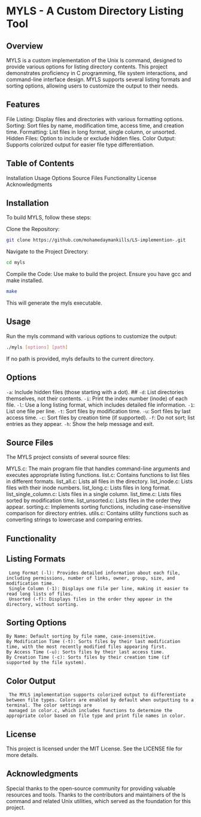 # MYLS - A Custom Directory Listing Tool

## Overview
MYLS is a custom implementation of the Unix ls command, designed to provide various options for listing directory contents. This project demonstrates proficiency in C programming, file system interactions, and command-line interface design. MYLS supports several listing formats and sorting options, allowing users to customize the output to their needs.

## Features
File Listing: Display files and directories with various formatting options.
Sorting: Sort files by name, modification time, access time, and creation time.
Formatting: List files in long format, single column, or unsorted.
Hidden Files: Option to include or exclude hidden files.
Color Output: Supports colorized output for easier file type differentiation.

## Table of Contents
Installation
Usage
Options
Source Files
Functionality
License
Acknowledgments

## Installation
To build MYLS, follow these steps:

Clone the Repository:

```bash
git clone https://github.com/mohamedaymankills/LS-implemention-.git
```
Navigate to the Project Directory:

```bash
cd myls
```
Compile the Code: Use make to build the project. Ensure you have gcc and make installed.

```bash
make
```
This will generate the myls executable.
## Usage
Run the myls command with various options to customize the output:

```bash
./myls [options] [path]
```
If no path is provided, myls defaults to the current directory.

## Options
`-a`: Include hidden files (those starting with a dot). ##
`-d`: List directories themselves, not their contents.
`-i`: Print the index number (inode) of each file.
`-l`: Use a long listing format, which includes detailed file information.
`-1`: List one file per line.
`-t`: Sort files by modification time.
`-u`: Sort files by last access time.
`-c`: Sort files by creation time (if supported).
`-f`: Do not sort; list entries as they appear.
`-h`: Show the help message and exit.

## Source Files
The MYLS project consists of several source files:

MYLS.c: The main program file that handles command-line arguments and executes appropriate listing functions.
list.c: Contains functions to list files in different formats.
list_all.c: Lists all files in the directory.
list_inode.c: Lists files with their inode numbers.
list_long.c: Lists files in long format.
list_single_column.c: Lists files in a single column.
list_time.c: Lists files sorted by modification time.
list_unsorted.c: Lists files in the order they appear.
sorting.c: Implements sorting functions, including case-insensitive comparison for directory entries.
utils.c: Contains utility functions such as converting strings to lowercase and comparing entries.

## Functionality

## Listing Formats

     Long Format (-l): Provides detailed information about each file, including permissions, number of links, owner, group, size, and modification time.
     Single Column (-1): Displays one file per line, making it easier to read long lists of files.
     Unsorted (-f): Displays files in the order they appear in the directory, without sorting.

## Sorting Options

    By Name: Default sorting by file name, case-insensitive.
    By Modification Time (-t): Sorts files by their last modification time, with the most recently modified files appearing first.
    By Access Time (-u): Sorts files by their last access time.
    By Creation Time (-c): Sorts files by their creation time (if supported by the file system).

## Color Output
     The MYLS implementation supports colorized output to differentiate between file types. Colors are enabled by default when outputting to a terminal. The color settings are 
     managed in color.c, which includes functions to determine the appropriate color based on file type and print file names in color.

## License
This project is licensed under the MIT License. See the LICENSE file for more details.

## Acknowledgments
Special thanks to the open-source community for providing valuable resources and tools.
Thanks to the contributors and maintainers of the ls command and related Unix utilities, which served as the foundation for this project.
